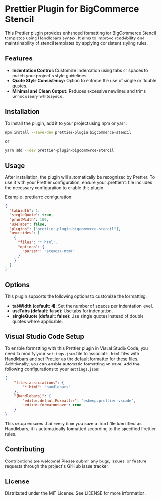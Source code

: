 # Prettier Plugin for BigCommerce Stencil

This Prettier plugin provides enhanced formatting for BigCommerce Stencil templates using Handlebars syntax. It aims to improve readability and maintainability of stencil templates by applying consistent styling rules.

## Features

- **Indentation Control:** Customize indentation using tabs or spaces to match your project's style guidelines.
- **Quote Style Consistency:** Option to enforce the use of single or double quotes.
- **Minimal and Clean Output:** Reduces excessive newlines and trims unnecessary whitespace.

## Installation

To install the plugin, add it to your project using npm or yarn:

```bash
npm install --save-dev prettier-plugin-bigcommerce-stencil
```

or

```bash
yarn add --dev prettier-plugin-bigcommerce-stencil
```

## Usage

After installation, the plugin will automatically be recognized by Prettier. To use it with your Prettier configuration, ensure your .prettierrc file includes the necessary configuration to enable this plugin.

Example .prettierrc configuration:

```json
{
  "tabWidth": 4,
  "singleQuote": true,
  "printWidth": 100,
  "useTabs": false,
  "plugins": ["prettier-plugin-bigcommerce-stencil"],
  "overrides": [
    {
      "files": "*.html",
      "options": {
        "parser": "stencil-html"
      }
    }
  ]
}
```

## Options

This plugin supports the following options to customize the formatting:

- **tabWidth (default: 4)**: Set the number of spaces per indentation level.
- **useTabs (default: false)**: Use tabs for indentation.
- **singleQuote (default: false)**: Use single quotes instead of double quotes where applicable.

## Visual Studio Code Setup

To enable formatting with this Prettier plugin in Visual Studio Code, you need to modify your `settings.json` file to associate `.html` files with Handlebars and set Prettier as the default formatter for these files. Additionally, you can enable automatic formatting on save. Add the following configurations to your `settings.json`:

```json
{
    "files.associations": {
        "*.html": "handlebars"
    },
    "[handlebars]": {
        "editor.defaultFormatter": "esbenp.prettier-vscode",
        "editor.formatOnSave": true
    }
}
```

This setup ensures that every time you save a .html file identified as Handlebars, it is automatically formatted according to the specified Prettier rules.

## Contributing

Contributions are welcome! Please submit any bugs, issues, or feature requests through the project's GitHub issue tracker.

## License

Distributed under the MIT License. See LICENSE for more information.
